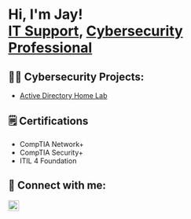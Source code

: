 <h1>Hi, I'm Jay! <br/><a href="https://github.com/joshmadakor1">IT Support</a>, <a href="https://www.linkedin.com/in/jaquan-galvin-9a6910113/">Cybersecurity Professional</a></a></h1>

<h2>👨‍💻 Cybersecurity Projects:</h2>

  - [Active Directory Home Lab]()

<h2>🗒 Certifications</h2>

  - CompTIA Network+
  - CompTIA Security+
  - ITIL 4 Foundation

<h2> 🤳 Connect with me:</h2>

[<img align="left" alt="JoshMadakor | LinkedIn" width="22px" src="https://cdn.jsdelivr.net/npm/simple-icons@v3/icons/linkedin.svg" />][linkedin]

[linkedin]: https://www.linkedin.com/in/jaquan-galvin-9a6910113/

<!--
**joshmadakor1/joshmadakor1** is a ✨ _special_ ✨ repository because its `README.md` (this file) appears on your GitHub profile.

Here are some ideas to get you started:

- 🔭 I’m currently working on ...
- 🌱 I’m currently learning ...
- 👯 I’m looking to collaborate on ...
- 🤔 I’m looking for help with ...
- 💬 Ask me about ...
- 📫 How to reach me: ...
- 😄 Pronouns: ...
- ⚡ Fun fact: ...
-->
